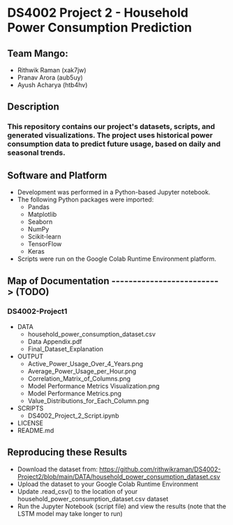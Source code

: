 # DS4002 Project 2 - Household Power Consumption Prediction

## Team Mango:
* Rithwik Raman (xak7jw)
* Pranav Arora (aub5uy)
* Ayush Acharya (htb4hv)

## Description
### This repository contains our project's datasets, scripts, and generated visualizations. The project uses historical power consumption data to predict future usage, based on daily and seasonal trends. 

## Software and Platform
* Development was performed in a Python-based Jupyter notebook.
* The following Python packages were imported:
  * Pandas
  * Matplotlib
  * Seaborn
  * NumPy
  * Scikit-learn
  * TensorFlow
  * Keras
* Scripts were run on the Google Colab Runtime Environment platform.

## Map of Documentation -------------------------> (TODO) 
### DS4002-Project1
* DATA
  * household_power_consumption_dataset.csv
  * Data Appendix.pdf
  * Final_Dataset_Explanation
* OUTPUT
  * Active_Power_Usage_Over_4_Years.png
  * Average_Power_Usage_per_Hour.png
  * Correlation_Matrix_of_Columns.png
  * Model Performance Metrics Visualization.png
  * Model Performance Metrics.png
  * Value_Distributions_for_Each_Column.png
* SCRIPTS
  * DS4002_Project_2_Script.ipynb
* LICENSE
* README.md

## Reproducing these Results
* Download the dataset from: https://github.com/rithwikraman/DS4002-Project2/blob/main/DATA/household_power_consumption_dataset.csv
* Upload the dataset to your Google Colab Runtime Environment
* Update .read_csv() to the location of your household_power_consumption_dataset.csv dataset
* Run the Jupyter Notebook (script file) and view the results (note that the LSTM model may take longer to run) 



